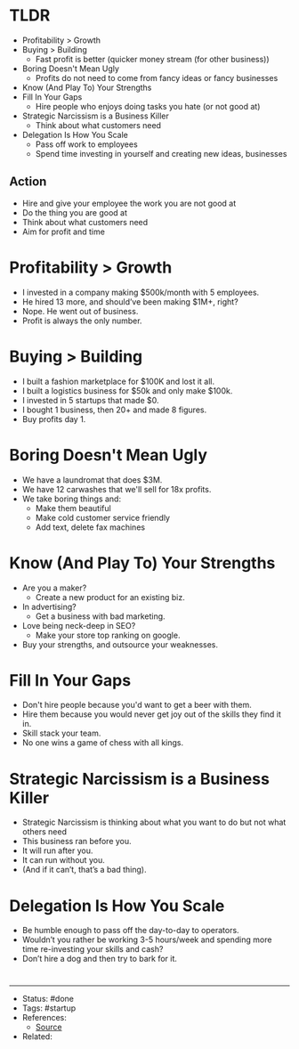 # TLDR
- Profitability > Growth
- Buying > Building
	- Fast profit is better (quicker money stream (for other business))
- Boring Doesn't Mean Ugly
	- Profits do not need to come from fancy ideas or fancy businesses
- Know (And Play To) Your Strengths
- Fill In Your Gaps
	- Hire people who enjoys doing tasks you hate (or not good at)
- Strategic Narcissism is a Business Killer
	- Think about what customers need
- Delegation Is How You Scale
	- Pass off work to employees
	- Spend time investing in yourself and creating new ideas, businesses

## Action
- Hire and give your employee the work you are not good at
- Do the thing you are good at
- Think about what customers need
- Aim for profit and time

# Profitability > Growth
- I invested in a company making $500k/month with 5 employees.
- He hired 13 more, and should’ve been making $1M+, right?
- Nope. He went out of business.
- Profit is always the only number.

# Buying > Building
- I built a fashion marketplace for $100K and lost it all.
- I built a logistics business for $50k and only make $100k.
- I invested in 5 startups that made $0.
- I bought 1 business, then 20+ and made 8 figures.
- Buy profits day 1.

# Boring Doesn't Mean Ugly
- We have a laundromat that does $3M.
- We have 12 carwashes that we'll sell for 18x profits.
- We take boring things and:
	- Make them beautiful
	- Make cold customer service friendly
	- Add text, delete fax machines

# Know (And Play To) Your Strengths
- Are you a maker?
	- Create a new product for an existing biz.
- In advertising?
	- Get a business with bad marketing.
- Love being neck-deep in SEO?
	- Make your store top ranking on google.
- Buy your strengths, and outsource your weaknesses.

# Fill In Your Gaps
- Don't hire people because you'd want to get a beer with them.
- Hire them because you would never get joy out of the skills they find it in.
- Skill stack your team.
- No one wins a game of chess with all kings.

# Strategic Narcissism is a Business Killer
- Strategic Narcissism is thinking about what you want to do but not what others need
- This business ran before you.
- It will run after you.
- It can run without you.
- (And if it can’t, that’s a bad thing).

# Delegation Is How You Scale
- Be humble enough to pass off the day-to-day to operators.
- Wouldn’t you rather be working 3-5 hours/week and spending more time re-investing your skills and cash?
- Don’t hire a dog and then try to bark for it.

#
---
- Status: #done
- Tags: #startup
- References:
	- [Source](https://twitter.com/Codie_Sanchez/status/1591439175735197698)
- Related:
